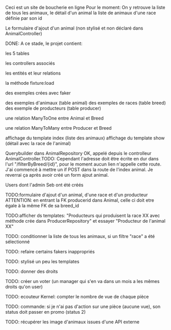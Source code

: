 Ceci est un site de boucherie en ligne
Pour le moment:
On y retrouve la liste de tous les animaux, 
le détail d'un animal
la liste de animaux d'une race définie par son id

Le formulaire d'ajout d'un animal (non stylisé et non déclaré dans AnimalController) 

DONE:
A ce stade, le projet contient:

les 5 tables

les controllers associés

les entités et leur relations

la méthode fixture:load

des exemples crées avec faker

des exemples d'animaux (table animal)
des exemples de races (table breed)
des exemple de producteurs (table producer)

une relation ManyToOne entre Animal et Breed

une relation ManyToMany entre Producer et Breed

affichage du template index (liste des animaux)
affichage du template show (détail avec la race de l'animal)

Querybuilder dans AnimalRepository OK, appelé depuis le controlleur AnimalController.TODO: Cependant l'adresse doit être écrite en dur dans l'url "/filterByBreed/{id}", pour le moment aucun lien n'appelle cette route. J'ai commencé à mettre un if POST dans la route de l'index animal. Je reverrai ça après avoir créé un form ajout animal.

 Users dont l'admin Seb ont été créés


TODO:formulaire d'ajout d'un animal, d'une race et d'un producteur
        ATTENTION:  en entrant la FK producerid dans Animal, celle ci doit etre égale à la même FK de sa breed_id

TODO:afficher ds templates: "Producteurs qui produisent la race XX avec méthode crée dans ProducerRepository" et essayer "Producteur de l'animal XX"

TODO: conditionner la liste de tous les animaux, si un filtre "race" a été sélectionné

TODO: refaire certains fakers inappropriés

TODO: stylisé un peu les templates



TODO: donner des droits

TODO: créer un voter (un manager qui s'en va dans un mois a les mêmes droits qu'on user)

TODO: ecouteur Kernel: compter le nombre de vue de chaque pièce

TODO: commande: si je n'ai pas d'action sur une pièce (aucune vue), son status doit passer en promo (status 2)

TODO: récupérer les image d'animaux issues d'une API externe


